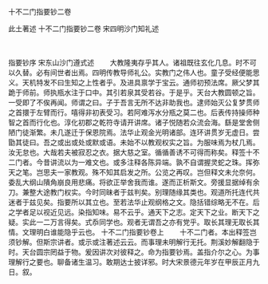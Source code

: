 <!-- { "loadSidebar": true } -->
十不二门指要钞二卷


此土著述
十不二门指要钞二卷
宋四明沙门知礼述


　　

指要钞序
宋东山沙门遵式述
　　大教隆夷存乎其人。诸祖既往玄化几息。时不可以久替。必有间世者出焉。四明传教导师礼公。实教门之伟人也。童子受经便能思义。天机特发不曰生知之上性者乎。及进具禀学于宝云。通师初预法席。厥父梦其跪于师前。师执瓶水注于口中。其引若泉其受若谷。于是乎。天台大教圆顿之旨。一受即了不俟再闻。师谓之曰。子于吾言无所不达非助我也。逮师始灭公复梦贯师之首擐于左臂而行。嘻得非初表受习。若阿难泻水分瓶之莫二也。后表传持操师种智之首而行化也。淳化初郡之乾符寺请开讲席。诸子悦随若众流会海。繇是堂舍侧陋门徒渐繁。未几遂迁于保恩院焉。法华止观金光明诸部。连环讲贯岁无虚日。尝勖其徒曰。吾之或出或处或默或语。未始不以教观权实之旨。为服味焉为杖几焉。汝无怠也。大哉若夫被寂忍之衣。据大慈之室。循循善诱不可得而称矣。释签十不二门者。今昔讲流以为一难文也。或多注释各陈异端。孰不自谓握灵蛇之珠。挥弥天之笔。岂思夫一家教观。殊不知其启发之所。公览之再叹。岂但释文未允奈何。委乱大纲山隤角崩良用悲痛。将欲正举舍我而谁。遂而正析斯文。旁援显据绰有余刀。兼整大途教门权实。今时同昧者于兹判矣。别理随缘其类也。观道所托连代共迷者于兹见矣。指要所以其立也。至若法华止观纲格之文。隐括错综略无不在。后之学者足以视近见远。染指知味。易不云乎。通天下之志。定天下之业。断天下之疑。实此一二万言得矣。式忝同学也。观者无谓吾之亦有党乎。取长其理无取长其情。文理明白谁能隐乎云也。
十不二门指要钞卷上
　　十不二门者。本出释签岂须钞解。但斯宗讲者。或示或注著述云云。而事理未明解行无托。荆溪妙解翻隐于时。天台圆宗罔益于物。爰因讲次对彼释之。命为指要钞焉。盖指介尔之心。为事理解行之要也。聊备诸生温习。敢期达士披详邪。时大宋景德元年岁在甲辰正月九日。叙。
